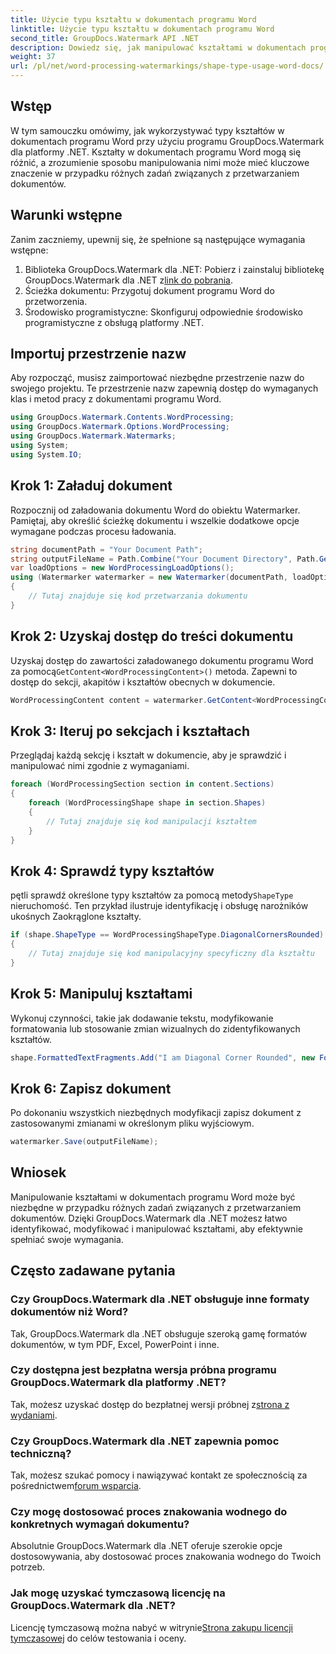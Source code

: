 ```yaml
---
title: Użycie typu kształtu w dokumentach programu Word
linktitle: Użycie typu kształtu w dokumentach programu Word
second_title: GroupDocs.Watermark API .NET
description: Dowiedz się, jak manipulować kształtami w dokumentach programu Word przy użyciu programu GroupDocs.Watermark dla platformy .NET. Ten samouczek zawiera wskazówki dotyczące wydajnego przetwarzania dokumentów.
weight: 37
url: /pl/net/word-processing-watermarkings/shape-type-usage-word-docs/
---
```

## Wstęp
W tym samouczku omówimy, jak wykorzystywać typy kształtów w dokumentach programu Word przy użyciu programu GroupDocs.Watermark dla platformy .NET. Kształty w dokumentach programu Word mogą się różnić, a zrozumienie sposobu manipulowania nimi może mieć kluczowe znaczenie w przypadku różnych zadań związanych z przetwarzaniem dokumentów.
## Warunki wstępne
Zanim zaczniemy, upewnij się, że spełnione są następujące wymagania wstępne:
1.  Biblioteka GroupDocs.Watermark dla .NET: Pobierz i zainstaluj bibliotekę GroupDocs.Watermark dla .NET z[link do pobrania](https://releases.groupdocs.com/Watermark/net/).
2. Ścieżka dokumentu: Przygotuj dokument programu Word do przetworzenia.
3. Środowisko programistyczne: Skonfiguruj odpowiednie środowisko programistyczne z obsługą platformy .NET.

## Importuj przestrzenie nazw
Aby rozpocząć, musisz zaimportować niezbędne przestrzenie nazw do swojego projektu. Te przestrzenie nazw zapewnią dostęp do wymaganych klas i metod pracy z dokumentami programu Word.
```csharp
using GroupDocs.Watermark.Contents.WordProcessing;
using GroupDocs.Watermark.Options.WordProcessing;
using GroupDocs.Watermark.Watermarks;
using System;
using System.IO;
```
## Krok 1: Załaduj dokument
Rozpocznij od załadowania dokumentu Word do obiektu Watermarker. Pamiętaj, aby określić ścieżkę dokumentu i wszelkie dodatkowe opcje wymagane podczas procesu ładowania.
```csharp
string documentPath = "Your Document Path";
string outputFileName = Path.Combine("Your Document Directory", Path.GetFileName(documentPath));
var loadOptions = new WordProcessingLoadOptions();
using (Watermarker watermarker = new Watermarker(documentPath, loadOptions))
{
    // Tutaj znajduje się kod przetwarzania dokumentu
}
```
## Krok 2: Uzyskaj dostęp do treści dokumentu
 Uzyskaj dostęp do zawartości załadowanego dokumentu programu Word za pomocą`GetContent<WordProcessingContent>()` metoda. Zapewni to dostęp do sekcji, akapitów i kształtów obecnych w dokumencie.
```csharp
WordProcessingContent content = watermarker.GetContent<WordProcessingContent>();
```
## Krok 3: Iteruj po sekcjach i kształtach
Przeglądaj każdą sekcję i kształt w dokumencie, aby je sprawdzić i manipulować nimi zgodnie z wymaganiami.
```csharp
foreach (WordProcessingSection section in content.Sections)
{
    foreach (WordProcessingShape shape in section.Shapes)
    {
        // Tutaj znajduje się kod manipulacji kształtem
    }
}
```
## Krok 4: Sprawdź typy kształtów
 pętli sprawdź określone typy kształtów za pomocą metody`ShapeType` nieruchomość. Ten przykład ilustruje identyfikację i obsługę narożników ukośnych Zaokrąglone kształty.
```csharp
if (shape.ShapeType == WordProcessingShapeType.DiagonalCornersRounded)
{
    // Tutaj znajduje się kod manipulacyjny specyficzny dla kształtu
}
```
## Krok 5: Manipuluj kształtami
Wykonuj czynności, takie jak dodawanie tekstu, modyfikowanie formatowania lub stosowanie zmian wizualnych do zidentyfikowanych kształtów.
```csharp
shape.FormattedTextFragments.Add("I am Diagonal Corner Rounded", new Font("Calibri", 8, FontStyle.Bold), Color.Red, Color.Aqua);
```
## Krok 6: Zapisz dokument
Po dokonaniu wszystkich niezbędnych modyfikacji zapisz dokument z zastosowanymi zmianami w określonym pliku wyjściowym.
```csharp
watermarker.Save(outputFileName);
```

## Wniosek
Manipulowanie kształtami w dokumentach programu Word może być niezbędne w przypadku różnych zadań związanych z przetwarzaniem dokumentów. Dzięki GroupDocs.Watermark dla .NET możesz łatwo identyfikować, modyfikować i manipulować kształtami, aby efektywnie spełniać swoje wymagania.
## Często zadawane pytania
### Czy GroupDocs.Watermark dla .NET obsługuje inne formaty dokumentów niż Word?
Tak, GroupDocs.Watermark dla .NET obsługuje szeroką gamę formatów dokumentów, w tym PDF, Excel, PowerPoint i inne.
### Czy dostępna jest bezpłatna wersja próbna programu GroupDocs.Watermark dla platformy .NET?
 Tak, możesz uzyskać dostęp do bezpłatnej wersji próbnej z[strona z wydaniami](https://releases.groupdocs.com/).
### Czy GroupDocs.Watermark dla .NET zapewnia pomoc techniczną?
 Tak, możesz szukać pomocy i nawiązywać kontakt ze społecznością za pośrednictwem[forum wsparcia](https://forum.groupdocs.com/c/watermark/19).
### Czy mogę dostosować proces znakowania wodnego do konkretnych wymagań dokumentu?
Absolutnie GroupDocs.Watermark dla .NET oferuje szerokie opcje dostosowywania, aby dostosować proces znakowania wodnego do Twoich potrzeb.
### Jak mogę uzyskać tymczasową licencję na GroupDocs.Watermark dla .NET?
 Licencję tymczasową można nabyć w witrynie[Strona zakupu licencji tymczasowej](https://purchase.groupdocs.com/temporary-license/) do celów testowania i oceny.